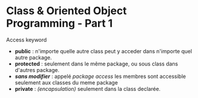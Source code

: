 # Class & Oriented Object Programming - Part 1

Access keyword

- __public__ : n'importe quelle autre class peut y acceder dans n'importe quel autre package.
- __protected__ : seulement dans le même package, ou sous class dans d'autres package.
- _**sans modifier**_ : appelé _package access_ les membres sont accessible seulement aux classes du meme package
- __private__ : _(encapsulation)_ seulement dans la class declarée.
